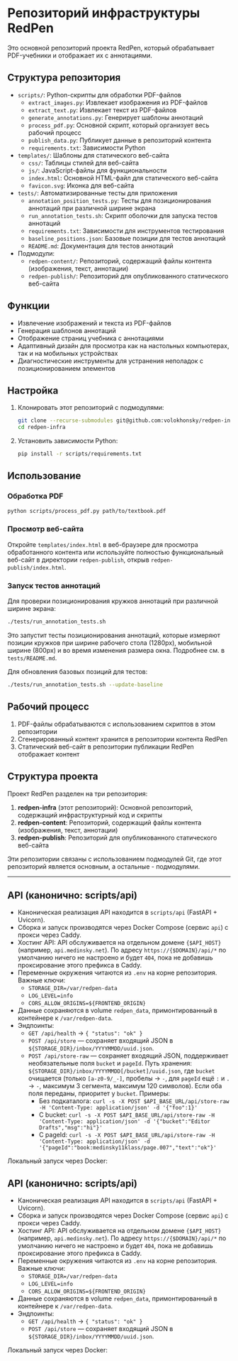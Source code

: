 # Репозиторий инфраструктуры RedPen

Это основной репозиторий проекта RedPen, который обрабатывает PDF-учебники и отображает их с аннотациями.

## Структура репозитория

- `scripts/`: Python-скрипты для обработки PDF-файлов
  - `extract_images.py`: Извлекает изображения из PDF-файлов
  - `extract_text.py`: Извлекает текст из PDF-файлов
  - `generate_annotations.py`: Генерирует шаблоны аннотаций
  - `process_pdf.py`: Основной скрипт, который организует весь рабочий процесс
  - `publish_data.py`: Публикует данные в репозиторий контента
  - `requirements.txt`: Зависимости Python
- `templates/`: Шаблоны для статического веб-сайта
  - `css/`: Таблицы стилей для веб-сайта
  - `js/`: JavaScript-файлы для функциональности
  - `index.html`: Основной HTML-файл для статического веб-сайта
  - `favicon.svg`: Иконка для веб-сайта
- `tests/`: Автоматизированные тесты для приложения
  - `annotation_position_tests.py`: Тесты для позиционирования аннотаций при различной ширине экрана
  - `run_annotation_tests.sh`: Скрипт оболочки для запуска тестов аннотаций
  - `requirements.txt`: Зависимости для инструментов тестирования
  - `baseline_positions.json`: Базовые позиции для тестов аннотаций
  - `README.md`: Документация для тестов аннотаций
- Подмодули:
  - `redpen-content/`: Репозиторий, содержащий файлы контента (изображения, текст, аннотации)
  - `redpen-publish/`: Репозиторий для опубликованного статического веб-сайта

## Функции

- Извлечение изображений и текста из PDF-файлов
- Генерация шаблонов аннотаций
- Отображение страниц учебника с аннотациями
- Адаптивный дизайн для просмотра как на настольных компьютерах, так и на мобильных устройствах
- Диагностические инструменты для устранения неполадок с позиционированием элементов

## Настройка

1. Клонировать этот репозиторий с подмодулями:
   ```bash
   git clone --recurse-submodules git@github.com:volokhonsky/redpen-infra.git
   cd redpen-infra
   ```

2. Установить зависимости Python:
   ```bash
   pip install -r scripts/requirements.txt
   ```

## Использование

### Обработка PDF

```bash
python scripts/process_pdf.py path/to/textbook.pdf
```

### Просмотр веб-сайта

Откройте `templates/index.html` в веб-браузере для просмотра обработанного контента или используйте полностью функциональный веб-сайт в директории `redpen-publish`, открыв `redpen-publish/index.html`.

### Запуск тестов аннотаций

Для проверки позиционирования кружков аннотаций при различной ширине экрана:

```bash
./tests/run_annotation_tests.sh
```

Это запустит тесты позиционирования аннотаций, которые измеряют позиции кружков при ширине рабочего стола (1280px), мобильной ширине (800px) и во время изменения размера окна. Подробнее см. в `tests/README.md`.

Для обновления базовых позиций для тестов:

```bash
./tests/run_annotation_tests.sh --update-baseline
```

## Рабочий процесс

1. PDF-файлы обрабатываются с использованием скриптов в этом репозитории
2. Сгенерированный контент хранится в репозитории контента RedPen
3. Статический веб-сайт в репозитории публикации RedPen отображает контент

## Структура проекта

Проект RedPen разделен на три репозитория:

1. **redpen-infra** (этот репозиторий): Основной репозиторий, содержащий инфраструктурный код и скрипты
2. **redpen-content**: Репозиторий, содержащий файлы контента (изображения, текст, аннотации)
3. **redpen-publish**: Репозиторий для опубликованного статического веб-сайта

Эти репозитории связаны с использованием подмодулей Git, где этот репозиторий является основным, а остальные - подмодулями.

---

## API (канонично: scripts/api)

- Каноническая реализация API находится в `scripts/api` (FastAPI + Uvicorn).
- Сборка и запуск производятся через Docker Compose (сервис `api`) с прокси через Caddy.
- Хостинг API: API обслуживается на отдельном домене `{$API_HOST}` (например, `api.medinsky.net`). По адресу `https://{$DOMAIN}/api/*` по умолчанию ничего не настроено и будет `404`, пока не добавишь проксирование этого префикса в Caddy.
- Переменные окружения читаются из `.env` на корне репозитория. Важные ключи:
  - `STORAGE_DIR=/var/redpen-data`
  - `LOG_LEVEL=info`
  - `CORS_ALLOW_ORIGINS=${FRONTEND_ORIGIN}`
- Данные сохраняются в volume `redpen_data`, примонтированный в контейнере к `/var/redpen-data`.
- Эндпоинты:
  - `GET /api/health` → `{ "status": "ok" }`
  - `POST /api/store` — сохраняет входящий JSON в `${STORAGE_DIR}/inbox/YYYYMMDD/uuid.json`.
  - `POST /api/store-raw` — сохраняет входящий JSON, поддерживает необязательные поля `bucket` и `pageId`. Путь хранения: `${STORAGE_DIR}/inbox/YYYYMMDD[/bucket]/uuid.json`, где `bucket` очищается (только `[a-z0-9/_-]`, пробелы → `-`, для `pageId` ещё `:` и `.` → `-`, максимум 3 сегмента, максимум 120 символов). Если оба поля переданы, приоритет у `bucket`.
    Примеры:
    - Без подкаталога: `curl -s -X POST $API_BASE_URL/api/store-raw -H 'Content-Type: application/json' -d '{"foo":1}'`
    - С bucket: `curl -s -X POST $API_BASE_URL/api/store-raw -H 'Content-Type: application/json' -d '{"bucket":"Editor Drafts","msg":"hi"}'`
    - С pageId: `curl -s -X POST $API_BASE_URL/api/store-raw -H 'Content-Type: application/json' -d '{"pageId":"book:medinsky11klass/page.007","text":"ok"}'`

Локальный запуск через Docker:

## API (канонично: scripts/api)

- Каноническая реализация API находится в `scripts/api` (FastAPI + Uvicorn).
- Сборка и запуск производятся через Docker Compose (сервис `api`) с прокси через Caddy.
- Хостинг API: API обслуживается на отдельном домене `{$API_HOST}` (например, `api.medinsky.net`). По адресу `https://{$DOMAIN}/api/*` по умолчанию ничего не настроено и будет `404`, пока не добавишь проксирование этого префикса в Caddy.
- Переменные окружения читаются из `.env` на корне репозитория. Важные ключи:
  - `STORAGE_DIR=/var/redpen-data`
  - `LOG_LEVEL=info`
  - `CORS_ALLOW_ORIGINS=${FRONTEND_ORIGIN}`
- Данные сохраняются в volume `redpen_data`, примонтированный в контейнере к `/var/redpen-data`.
- Эндпоинты:
  - `GET /api/health` → `{ "status": "ok" }`
  - `POST /api/store` — сохраняет входящий JSON в `${STORAGE_DIR}/inbox/YYYYMMDD/uuid.json`.

Локальный запуск через Docker:
